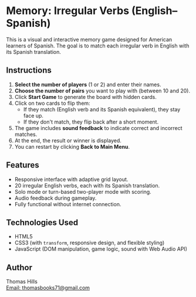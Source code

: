 # Memory: Irregular Verbs (English–Spanish)

This is a visual and interactive memory game designed for American learners of Spanish. The goal is to match each irregular verb in English with its Spanish translation.

## Instructions

1. **Select the number of players** (1 or 2) and enter their names.
2. **Choose the number of pairs** you want to play with (between 10 and 20).
3. Click **Start Game** to generate the board with hidden cards.
4. Click on two cards to flip them:
   - If they match (English verb and its Spanish equivalent), they stay face up.
   - If they don't match, they flip back after a short moment.
5. The game includes **sound feedback** to indicate correct and incorrect matches.
6. At the end, the result or winner is displayed.
7. You can restart by clicking **Back to Main Menu**.

## Features

- Responsive interface with adaptive grid layout.
- 20 irregular English verbs, each with its Spanish translation.
- Solo mode or turn-based two-player mode with scoring.
- Audio feedback during gameplay.
- Fully functional without internet connection.

## Technologies Used

- HTML5
- CSS3 (with `transform`, responsive design, and flexible styling)
- JavaScript (DOM manipulation, game logic, sound with Web Audio API)

## Author

Thomas Hills  
[Email: thomasbooks71@gmail.com](mailto:thomasbooks71@gmail.com)
